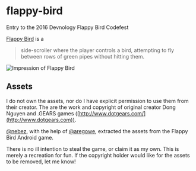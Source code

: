 # flappy-bird
Entry to the 2016 Devnology Flappy Bird Codefest

[Flappy Bird][flappy-bird] is a

> side-scroller where the player controls a bird, attempting to fly between rows of green pipes without hitting them. 

![Impression of Flappy Bird](https://upload.wikimedia.org/wikipedia/en/thumb/5/52/Flappy_Bird_gameplay.png/150px-Flappy_Bird_gameplay.png)

## Assets
I do not own the assets, nor do I have explicit permission to use them from
their creator. The are the work and copyright of original creator Dong Nguyen
and .GEARS games ([http://www.dotgears.com/](http://www.dotgears.com)).

[@nebez](https://github.com/nebez), with the help of
[@aregowe](https://github.com/aregowe), extracted the assets from the Flappy
Bird Android game.

There is no ill intention to steal the game, or claim it as my own. This is
merely a recreation for fun. If the copyright holder would like for the assets
to be removed, let me know! 

[flappy-bird]: https://en.wikipedia.org/wiki/Flappy_Bird
